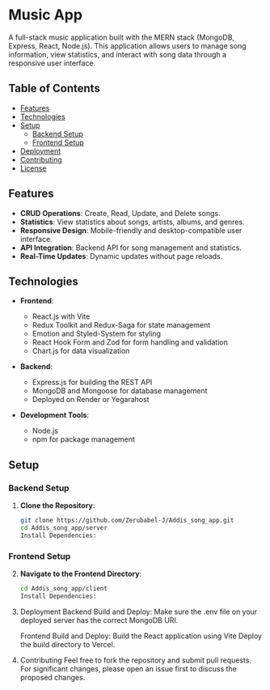# Music App

A full-stack music application built with the MERN stack (MongoDB, Express, React, Node.js). This application allows users to manage song information, view statistics, and interact with song data through a responsive user interface.

## Table of Contents

- [Features](#features)
- [Technologies](#technologies)
- [Setup](#setup)
  - [Backend Setup](#backend-setup)
  - [Frontend Setup](#frontend-setup)
- [Deployment](#deployment)
- [Contributing](#contributing)
- [License](#license)

## Features

- **CRUD Operations**: Create, Read, Update, and Delete songs.
- **Statistics**: View statistics about songs, artists, albums, and genres.
- **Responsive Design**: Mobile-friendly and desktop-compatible user interface.
- **API Integration**: Backend API for song management and statistics.
- **Real-Time Updates**: Dynamic updates without page reloads.

## Technologies

- **Frontend**:

  - React.js with Vite
  - Redux Toolkit and Redux-Saga for state management
  - Emotion and Styled-System for styling
  - React Hook Form and Zod for form handling and validation
  - Chart.js for data visualization

- **Backend**:

  - Express.js for building the REST API
  - MongoDB and Mongoose for database management
  - Deployed on Render or Yegarahost

- **Development Tools**:
  - Node.js
  - npm for package management

## Setup

### Backend Setup

1. **Clone the Repository**:
   ```bash
   git clone https://github.com/Zerubabel-J/Addis_song_app.git
   cd Addis_song_app/server
   Install Dependencies:
   ```

### Frontend Setup

2. **Navigate to the Frontend Directory**:

   ```bash
   cd Addis_song_app/client
   Install Dependencies:
   ```

3. Deployment
   Backend
   Build and Deploy:
   Make sure the .env file on your deployed server has the correct MongoDB URI.

   Frontend
   Build and Deploy:
   Build the React application using Vite
   Deploy the build directory to Vercel.

4. Contributing
   Feel free to fork the repository and submit pull requests. For significant changes, please open an issue first to discuss the proposed changes.
